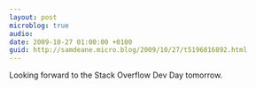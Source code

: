 ```yaml
---
layout: post
microblog: true
audio: 
date: 2009-10-27 01:00:00 +0100
guid: http://samdeane.micro.blog/2009/10/27/t5196816892.html
---
```

Looking forward to the Stack Overflow Dev Day tomorrow.
